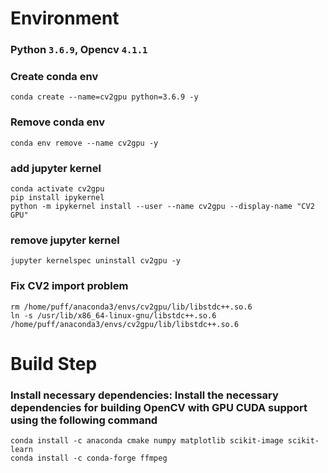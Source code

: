 # Environment

### Python ```3.6.9```, Opencv ```4.1.1```

### Create conda env
```shell
conda create --name=cv2gpu python=3.6.9 -y 
```

### Remove conda env
```shell
conda env remove --name cv2gpu -y
```

### add jupyter kernel
```shell
conda activate cv2gpu
pip install ipykernel
python -m ipykernel install --user --name cv2gpu --display-name "CV2 GPU"
```

### remove jupyter kernel
```shell
jupyter kernelspec uninstall cv2gpu -y
```

### Fix CV2 import problem
```shell
rm /home/puff/anaconda3/envs/cv2gpu/lib/libstdc++.so.6
ln -s /usr/lib/x86_64-linux-gnu/libstdc++.so.6 /home/puff/anaconda3/envs/cv2gpu/lib/libstdc++.so.6
```

# Build Step

### Install necessary dependencies: Install the necessary dependencies for building OpenCV with GPU CUDA support using the following command
```shell
conda install -c anaconda cmake numpy matplotlib scikit-image scikit-learn
conda install -c conda-forge ffmpeg
```

